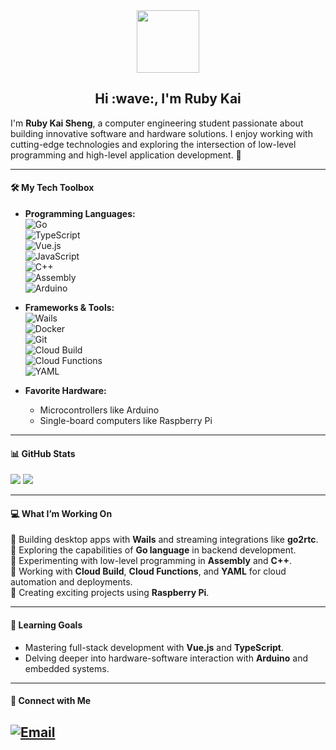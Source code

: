 <div id="header" align="center">
  <img src=https://media.giphy.com/media/du3J3cXyzhj75IOgvA/giphy.gif width="100"/>
</div>
<h2 align="center">Hi :wave:, I'm Ruby Kai</h2>

I'm **Ruby Kai Sheng**, a computer engineering student passionate about building innovative software and hardware solutions. I enjoy working with cutting-edge technologies and exploring the intersection of low-level programming and high-level application development. 🚀

---

#### 🛠️ **My Tech Toolbox**  
- **Programming Languages:**  
  ![Go](https://img.shields.io/badge/Go-00ADD8?style=flat-square&logo=go&logoColor=white)  
  ![TypeScript](https://img.shields.io/badge/TypeScript-007ACC?style=flat-square&logo=typescript&logoColor=white)  
  ![Vue.js](https://img.shields.io/badge/Vue.js-4FC08D?style=flat-square&logo=vue.js&logoColor=white)  
  ![JavaScript](https://img.shields.io/badge/JavaScript-F7DF1E?style=flat-square&logo=javascript&logoColor=black)  
  ![C++](https://img.shields.io/badge/C++-00599C?style=flat-square&logo=cplusplus&logoColor=white)  
  ![Assembly](https://img.shields.io/badge/Assembly-6E4C13?style=flat-square&logo=chip&logoColor=white)  
  ![Arduino](https://img.shields.io/badge/Arduino-00979D?style=flat-square&logo=arduino&logoColor=white)

- **Frameworks & Tools:**  
  ![Wails](https://img.shields.io/badge/Wails-4C80D5?style=flat-square&logo=wails&logoColor=white)  
  ![Docker](https://img.shields.io/badge/Docker-2496ED?style=flat-square&logo=docker&logoColor=white)  
  ![Git](https://img.shields.io/badge/Git-F05032?style=flat-square&logo=git&logoColor=white)  
  ![Cloud Build](https://img.shields.io/badge/Cloud%20Build-4285F4?style=flat-square&logo=googlecloud&logoColor=white)  
  ![Cloud Functions](https://img.shields.io/badge/Cloud%20Functions-FF6F00?style=flat-square&logo=googlecloud&logoColor=white)  
  ![YAML](https://img.shields.io/badge/YAML-000000?style=flat-square&logo=yaml&logoColor=white)

- **Favorite Hardware:**  
  - Microcontrollers like Arduino  
  - Single-board computers like Raspberry Pi  

---
#### 📊 **GitHub Stats**  
![](https://github-readme-stats.vercel.app/api/top-langs/?username=Kaisheng328)
![](https://github-readme-stats.vercel.app/api?username=Kaisheng328&show_icons=true&count_private=true&line_height=40)

---
#### 💻 **What I’m Working On**  
🔹 Building desktop apps with **Wails** and streaming integrations like **go2rtc**.  
🔹 Exploring the capabilities of **Go language** in backend development.  
🔹 Experimenting with low-level programming in **Assembly** and **C++**.  
🔹 Working with **Cloud Build**, **Cloud Functions**, and **YAML** for cloud automation and deployments.  
🔹 Creating exciting projects using **Raspberry Pi**.

---

#### 🌱 **Learning Goals**  
- Mastering full-stack development with **Vue.js** and **TypeScript**.  
- Delving deeper into hardware-software interaction with **Arduino** and embedded systems.

---

#### 🔗 **Connect with Me**  
[![Email](https://img.shields.io/badge/Email-D14836?style=flat-square&logo=gmail&logoColor=white)](mailto:kaisheng1801@gmail.com) 
---
